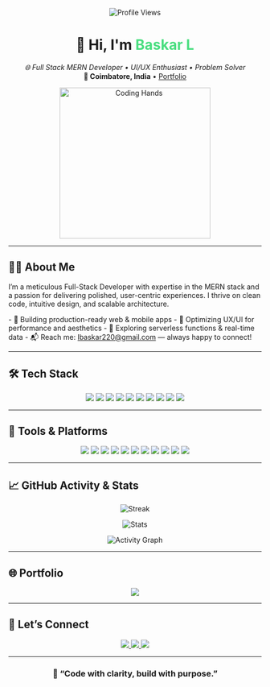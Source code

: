 <p align="center">
  <img src="https://komarev.com/ghpvc/?username=Baskar-L&label=Profile%20Views&color=0e75b6&style=flat" alt="Profile Views" />
</p>

<h1 align="center">👋 Hi, I'm <span style="color:#4ade80;">Baskar L</span></h1>
<p align="center">
  <em>🌐 Full Stack MERN Developer • UI/UX Enthusiast • Problem Solver</em><br/>
  <strong>📍 Coimbatore, India</strong> • <a href="https://baskar.com" target="_blank">Portfolio</a>
</p>

<p align="center">
  <img src="https://media.giphy.com/media/YE7VzlLtp-4SC/giphy.gif" width="300" alt="Coding Hands" />
</p>

---

## 👨‍💻 About Me
<p>
I’m a meticulous Full-Stack Developer with expertise in the MERN stack and a passion for delivering polished, user-centric experiences. I thrive on clean code, intuitive design, and scalable architecture.
</p>
- 🔭 Building production-ready web & mobile apps  
- 🎨 Optimizing UX/UI for performance and aesthetics  
- 🌱 Exploring serverless functions & real-time data  
- 📬 Reach me: <a href="mailto:lbaskar220@gmail.com">lbaskar220@gmail.com</a> — always happy to connect!

---

## 🛠 Tech Stack

<p align="center">
  <img src="https://img.shields.io/badge/HTML5-E34C26?style=for-the-badge&logo=html5" />
  <img src="https://img.shields.io/badge/CSS3-1572B6?style=for-the-badge&logo=css3" />
  <img src="https://img.shields.io/badge/JavaScript-F7DF1E?style=for-the-badge&logo=javascript&logoColor=black" />
  <img src="https://img.shields.io/badge/TypeScript-3178C6?style=for-the-badge&logo=typescript" />
  <img src="https://img.shields.io/badge/React-61DAFB?style=for-the-badge&logo=react" />
  <img src="https://img.shields.io/badge/Next.js-000000?style=for-the-badge&logo=next.js" />
  <img src="https://img.shields.io/badge/React Native-20232A?style=for-the-badge&logo=react" />
  <img src="https://img.shields.io/badge/Node.js-339933?style=for-the-badge&logo=node.js" />
  <img src="https://img.shields.io/badge/Express.js-000000?style=for-the-badge&logo=express" />
  <img src="https://img.shields.io/badge/MongoDB-47A248?style=for-the-badge&logo=mongodb" />
</p>

---

## 🔧 Tools & Platforms

<p align="center">
  <img src="https://img.shields.io/badge/Sass-cc6699?style=for-the-badge&logo=sass" />
  <img src="https://img.shields.io/badge/TailwindCSS-38BDF8?style=for-the-badge&logo=tailwind-css" />
  <img src="https://img.shields.io/badge/Bootstrap-7952B3?style=for-the-badge&logo=bootstrap" />
  <img src="https://img.shields.io/badge/Firebase-FFCA28?style=for-the-badge&logo=firebase" />
  <img src="https://img.shields.io/badge/Postman-FF6C37?style=for-the-badge&logo=postman" />
  <img src="https://img.shields.io/badge/Git-F05032?style=for-the-badge&logo=git" />
  <img src="https://img.shields.io/badge/GitHub-181717?style=for-the-badge&logo=github" />
  <img src="https://img.shields.io/badge/VSCode-007ACC?style=for-the-badge&logo=visual-studio-code" />
  <img src="https://img.shields.io/badge/Vercel-000000?style=for-the-badge&logo=vercel" />
  <img src="https://img.shields.io/badge/Netlify-00C7B7?style=for-the-badge&logo=netlify" />
  <img src="https://img.shields.io/badge/Render-00979D?style=for-the-badge&logo=render" />
</p>

---

## 📈 GitHub Activity & Stats

<p align="center">
  <img src="https://github-readme-streak-stats.herokuapp.com/?user=Baskar-L&theme=radical&border=7F3FBF&background=0D1117" alt="Streak" />
</p>
<p align="center">
  <img src="https://denvercoder1-github-readme-stats.vercel.app/api?username=Baskar-L&show_icons=true&count_private=true&theme=react&border_color=7F3FBF&bg_color=0D1117" alt="Stats" />
</p>
<p align="center">
  <img src="https://github-readme-activity-graph.vercel.app/graph?username=Baskar-L&bg_color=0D1117&color=7F3FBF&line=7F3FBF&area=true&title_color=F8D866" alt="Activity Graph" />
</p>

---

## 🌐 Portfolio
<p align="center">
  <a href="https://baskar.com" target="_blank">
    <img src="https://img.shields.io/badge/Visit-My%20Portfolio-4ADE80?style=for-the-badge&logo=ko-fi&logoColor=white" />
  </a>
</p>

---

## 🤝 Let’s Connect

<p align="center">
  <a href="https://linkedin.com/in/baskar-l" target="_blank">
    <img src="https://img.shields.io/badge/LinkedIn-%230077B5?style=for-the-badge&logo=linkedin&logoColor=white" />
  </a>
  <a href="https://twitter.com/baskar_l_dev" target="_blank">
    <img src="https://img.shields.io/badge/Twitter-%231DA1F2?style=for-the-badge&logo=twitter&logoColor=white" />
  </a>
  <a href="mailto:lbaskar220@gmail.com">
    <img src="https://img.shields.io/badge/Email-%23D14836?style=for-the-badge&logo=gmail&logoColor=white" />
  </a>
</p>

---

<h3 align="center">💬 “Code with clarity, build with purpose.”</h3>
